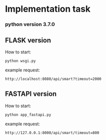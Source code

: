 # Implementation task

### python version 3.7.0


## FLASK version

How to start:
```
python wsgi.py
```
example request:
```
http://localhost:8080/api/smart?timeout=2000
```

## FASTAPI version

How to start:
```
python app_fastapi.py
```
example request:
```
http://127.0.0.1:8000/api/smart/timeout=800
```